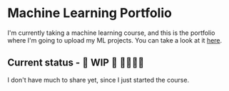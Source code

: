 # Machine Learning Portfolio

I'm currently taking a machine learning course, and this is the portfolio where I'm going to upload my ML projects. You can take a look at it [here](https://paolomazza1204.github.io/).

## Current status - 🚧 WIP 🚧 🔨👷🏼‍♂️

I don't have much to share yet, since I just started the course.
